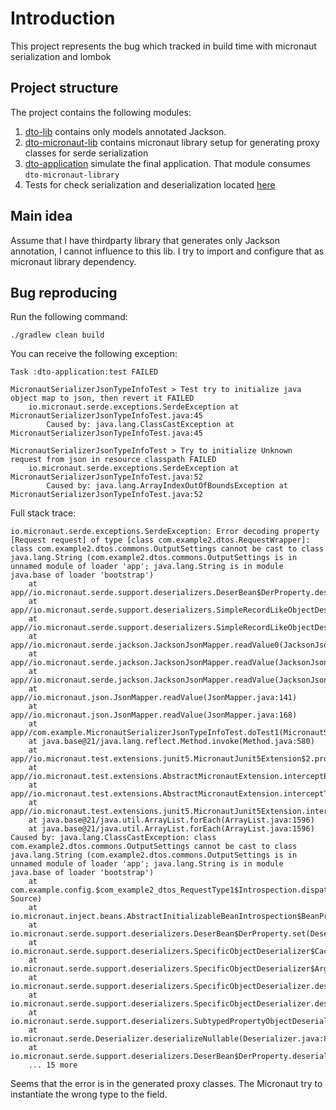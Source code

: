 # Introduction

This project represents the bug which tracked in build time with micronaut serialization and lombok

## Project structure

The project contains the following modules:
1. [dto-lib](./modules/dto-lib) contains only models annotated Jackson.
2. [dto-micronaut-lib](./modules/dto-micronaut-lib) contains micronaut library setup for generating proxy classes for serde serialization
3. [dto-application](./modules/dto-application) simulate the final application. That module consumes `dto-micronaut-library`
4. Tests for check serialization and deserialization located [here](./modules/dto-application/src/test/java/com/example/MicronautSerializerJsonTypeInfoTest.java)

## Main idea

Assume that I have thirdparty library that generates only Jackson annotation, I cannot influence to this lib. I try to import and configure that as micronaut library dependency.

## Bug reproducing

Run the following command:
```shell
./gradlew clean build
```

You can receive the following exception:
```text
Task :dto-application:test FAILED

MicronautSerializerJsonTypeInfoTest > Test try to initialize java object map to json, then revert it FAILED
    io.micronaut.serde.exceptions.SerdeException at MicronautSerializerJsonTypeInfoTest.java:45
        Caused by: java.lang.ClassCastException at MicronautSerializerJsonTypeInfoTest.java:45

MicronautSerializerJsonTypeInfoTest > Try to initialize Unknown request from json in resource classpath FAILED
    io.micronaut.serde.exceptions.SerdeException at MicronautSerializerJsonTypeInfoTest.java:52
        Caused by: java.lang.ArrayIndexOutOfBoundsException at MicronautSerializerJsonTypeInfoTest.java:52
```

Full stack trace:
```text
io.micronaut.serde.exceptions.SerdeException: Error decoding property [Request request] of type [class com.example2.dtos.RequestWrapper]: class com.example2.dtos.commons.OutputSettings cannot be cast to class java.lang.String (com.example2.dtos.commons.OutputSettings is in unnamed module of loader 'app'; java.lang.String is in module java.base of loader 'bootstrap')
	at app//io.micronaut.serde.support.deserializers.DeserBean$DerProperty.deserializeAndSetConstructorValue(DeserBean.java:857)
	at app//io.micronaut.serde.support.deserializers.SimpleRecordLikeObjectDeserializer.deserialize(SimpleRecordLikeObjectDeserializer.java:68)
	at app//io.micronaut.serde.support.deserializers.SimpleRecordLikeObjectDeserializer.deserializeNullable(SimpleRecordLikeObjectDeserializer.java:102)
	at app//io.micronaut.serde.jackson.JacksonJsonMapper.readValue0(JacksonJsonMapper.java:177)
	at app//io.micronaut.serde.jackson.JacksonJsonMapper.readValue(JacksonJsonMapper.java:169)
	at app//io.micronaut.serde.jackson.JacksonJsonMapper.readValue(JacksonJsonMapper.java:215)
	at app//io.micronaut.json.JsonMapper.readValue(JsonMapper.java:141)
	at app//io.micronaut.json.JsonMapper.readValue(JsonMapper.java:168)
	at app//com.example.MicronautSerializerJsonTypeInfoTest.doTest1(MicronautSerializerJsonTypeInfoTest.java:45)
	at java.base@21/java.lang.reflect.Method.invoke(Method.java:580)
	at app//io.micronaut.test.extensions.junit5.MicronautJunit5Extension$2.proceed(MicronautJunit5Extension.java:142)
	at app//io.micronaut.test.extensions.AbstractMicronautExtension.interceptEach(AbstractMicronautExtension.java:157)
	at app//io.micronaut.test.extensions.AbstractMicronautExtension.interceptTest(AbstractMicronautExtension.java:114)
	at app//io.micronaut.test.extensions.junit5.MicronautJunit5Extension.interceptTestMethod(MicronautJunit5Extension.java:129)
	at java.base@21/java.util.ArrayList.forEach(ArrayList.java:1596)
	at java.base@21/java.util.ArrayList.forEach(ArrayList.java:1596)
Caused by: java.lang.ClassCastException: class com.example2.dtos.commons.OutputSettings cannot be cast to class java.lang.String (com.example2.dtos.commons.OutputSettings is in unnamed module of loader 'app'; java.lang.String is in module java.base of loader 'bootstrap')
	at com.example.config.$com_example2_dtos_RequestType1$Introspection.dispatchOne(Unknown Source)
	at io.micronaut.inject.beans.AbstractInitializableBeanIntrospection$BeanPropertyImpl.setUnsafe(AbstractInitializableBeanIntrospection.java:877)
	at io.micronaut.serde.support.deserializers.DeserBean$DerProperty.set(DeserBean.java:832)
	at io.micronaut.serde.support.deserializers.SpecificObjectDeserializer$CachedPropertiesValuesDeserializer.injectProperties(SpecificObjectDeserializer.java:343)
	at io.micronaut.serde.support.deserializers.SpecificObjectDeserializer$ArgsConstructorBeanDeserializer.provideInstance(SpecificObjectDeserializer.java:773)
	at io.micronaut.serde.support.deserializers.SpecificObjectDeserializer.deserialize(SpecificObjectDeserializer.java:102)
	at io.micronaut.serde.support.deserializers.SpecificObjectDeserializer.deserialize(SpecificObjectDeserializer.java:66)
	at io.micronaut.serde.support.deserializers.SubtypedPropertyObjectDeserializer.deserialize(SubtypedPropertyObjectDeserializer.java:66)
	at io.micronaut.serde.Deserializer.deserializeNullable(Deserializer.java:85)
	at io.micronaut.serde.support.deserializers.DeserBean$DerProperty.deserializeAndSetConstructorValue(DeserBean.java:838)
	... 15 more
```

Seems that the error is in the generated proxy classes. The Micronaut try to instantiate the wrong type to the field.

